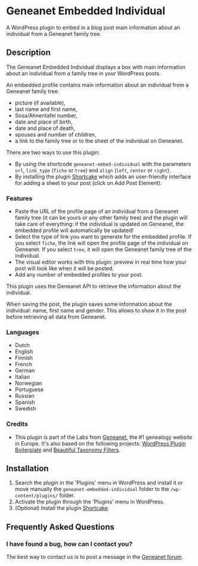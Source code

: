 # Geneanet Embedded Individual

A WordPress plugin to embed in a blog post main information about an individual from a Geneanet family tree.

## Description

The Geneanet Embedded Individual displays a box with main information about an individual from a family tree in your WordPress posts.

An embedded profile contains main information about an individual from a Geneanet family tree:
* picture (if available),
* last name and first name,
* Sosa/Ahnentafel number,
* date and place of birth,
* date and place of death,
* spouses and number of children,
* a link to the family tree or to the sheet of the individual on Geneanet.

There are two ways to use this plugin:
* By using the shortcode `geneanet-embed-individual` with the parameters `url`, `link_type` (`fiche` or `tree`) and `align` (`left`, `center` or `right`).
* By installing the plugin [Shortcake](https://wordpress.org/plugins/shortcode-ui/) which adds an user-friendly interface for adding a sheet to your post (click on Add Post Element).

### Features
* Paste the URL of the profile page of an individual from a Geneanet family tree (it can be yours or any other family tree) and the plugin will take care of everything: if the individual is updated on Geneanet, the embedded profile will automatically be updated!
* Select the type of link you want to generate for the embedded profile. If you select `fiche`, the link will open the profile page of the individual on Geneanet. If you select `tree`, it will open the Geneanet family tree of the individual.
* The visual editor works with this plugin: preview in real time how your post will look like when it will be posted.
* Add any number of embedded profiles to your post.

This plugin uses the Geneanet API to retrieve the information about the individual.

When saving the post, the plugin saves some information about the individual: name, first name and gender. This allows to show it in the post before retrieving all data from Geneanet.

### Languages
* Dutch
* English
* Finnish
* French
* German
* Italian
* Norwegian
* Portuguese
* Russian
* Spanish
* Swedish

### Credits
* This plugin is part of the Labs from [Geneanet](http://www.geneanet.org), the #1 genealogy website in Europe. It's also based on the following projects: [WordPress Plugin Boilerplate](https://github.com/tommcfarlin/WordPress-Plugin-Boilerplate) and [Beautiful Taxonomy Filters](https://github.com/jonathan-dejong/beautiful-taxonomy-filters).

## Installation

1. Search the plugin in the 'Plugins' menu in WordPress and install it or move manually the `geneanet-embedded-individual` folder to the `/wp-content/plugins/` folder.
2. Activate the plugin through the 'Plugins' menu in WordPress.
3. (Optional) Install the plugin [Shortcake](https://wordpress.org/plugins/shortcode-ui/).

## Frequently Asked Questions

### I have found a bug, how can I contact you?

The best way to contact us is to post a message in the [Geneanet forum](http://en.geneanet.org/forum/Geneanet-Help-amp-Support-40).

